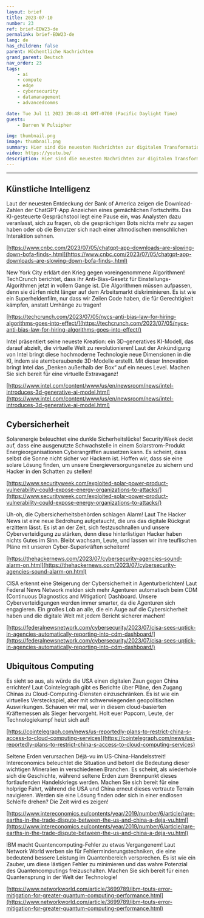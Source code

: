```yaml
---
layout: brief
title: 2023-07-10
number: 23
ref: brief-EDW23-de
permalink: brief-EDW23-de
lang: de
has_children: false
parent: Wöchentliche Nachrichten
grand_parent: Deutsch
nav_order: 23
tags:
    - ai
    - compute
    - edge
    - cybersecurity
    - datamanagement
    - advancedcomms

date: Tue Jul 11 2023 20:48:41 GMT-0700 (Pacific Daylight Time)
guests:
    - Darren W Pulsipher

img: thumbnail.png
image: thumbnail.png
summary: Hier sind die neuesten Nachrichten zur digitalen Transformation vom 10. Juli 2023. Der anhaltende Handelskrieg beginnt sich auf Cloud-Dienste auszuwirken. Darüber hinaus gibt es Spekulationen, dass das Hype um generative KI möglicherweise nachlässt. Auf dem Gebiet der Cybersicherheit gibt es Bedenken, ob wir genug tun, um den bösartigen Akteuren einen Schritt voraus zu sein.
video: https://youtu.be/
description: Hier sind die neuesten Nachrichten zur digitalen Transformation vom 10. Juli 2023. Der anhaltende Handelskrieg beginnt sich auf Cloud-Dienste auszuwirken. Darüber hinaus gibt es Spekulationen, dass das Hype um generative KI möglicherweise nachlässt. Auf dem Gebiet der Cybersicherheit gibt es Bedenken, ob wir genug tun, um den bösartigen Akteuren einen Schritt voraus zu sein.
---
```






---

## Künstliche Intelligenz

Laut der neuesten Entdeckung der Bank of America zeigen die Download-Zahlen der ChatGPT-App Anzeichen eines gemächlichen Fortschritts. Das KI-gesteuerte Gesprächstool legt eine Pause ein, was Analysten dazu veranlasst, sich zu fragen, ob die gesprächigen Bots nichts mehr zu sagen haben oder ob die Benutzer sich nach einer altmodischen menschlichen Interaktion sehnen.

[https://www.cnbc.com/2023/07/05/chatgpt-app-downloads-are-slowing-down-bofa-finds-.html](https://www.cnbc.com/2023/07/05/chatgpt-app-downloads-are-slowing-down-bofa-finds-.html)

New York City erklärt den Krieg gegen voreingenommene Algorithmen! TechCrunch berichtet, dass ihr Anti-Bias-Gesetz für Einstellungs-Algorithmen jetzt in vollem Gange ist. Die Algorithmen müssen aufpassen, denn sie dürfen nicht länger auf dem Arbeitsmarkt diskriminieren. Es ist wie ein Superheldenfilm, nur dass wir Zeilen Code haben, die für Gerechtigkeit kämpfen, anstatt Umhänge zu tragen!

[https://techcrunch.com/2023/07/05/nycs-anti-bias-law-for-hiring-algorithms-goes-into-effect/](https://techcrunch.com/2023/07/05/nycs-anti-bias-law-for-hiring-algorithms-goes-into-effect/)

Intel präsentiert seine neueste Kreation: ein 3D-generatives KI-Modell, das darauf abzielt, die virtuelle Welt zu revolutionieren! Laut der Ankündigung von Intel bringt diese hochmoderne Technologie neue Dimensionen in die KI, indem sie atemberaubende 3D-Modelle erstellt. Mit dieser Innovation bringt Intel das „Denken außerhalb der Box“ auf ein neues Level. Machen Sie sich bereit für eine virtuelle Extravaganz!

[https://www.intel.com/content/www/us/en/newsroom/news/intel-introduces-3d-generative-ai-model.html](https://www.intel.com/content/www/us/en/newsroom/news/intel-introduces-3d-generative-ai-model.html)

## Cybersicherheit

Solarenergie beleuchtet eine dunkle Sicherheitslücke! SecurityWeek deckt auf, dass eine ausgenutzte Schwachstelle in einem Solarstrom-Produkt Energieorganisationen Cyberangriffen aussetzen kann. Es scheint, dass selbst die Sonne nicht sicher vor Hackern ist. Hoffen wir, dass sie eine solare Lösung finden, um unsere Energieversorgungsnetze zu sichern und Hacker in den Schatten zu stellen!

[https://www.securityweek.com/exploited-solar-power-product-vulnerability-could-expose-energy-organizations-to-attacks/](https://www.securityweek.com/exploited-solar-power-product-vulnerability-could-expose-energy-organizations-to-attacks/)

Uh-oh, die Cybersicherheitsbehörden schlagen Alarm! Laut The Hacker News ist eine neue Bedrohung aufgetaucht, die uns das digitale Rückgrat erzittern lässt. Es ist an der Zeit, sich festzuschnallen und unsere Cyberverteidigung zu stärken, denn diese hinterlistigen Hacker haben nichts Gutes im Sinn. Bleibt wachsam, Leute, und lassen wir ihre teuflischen Pläne mit unseren Cyber-Superkräften scheitern!

[https://thehackernews.com/2023/07/cybersecurity-agencies-sound-alarm-on.html](https://thehackernews.com/2023/07/cybersecurity-agencies-sound-alarm-on.html)

CISA erkennt eine Steigerung der Cybersicherheit in Agenturberichten! Laut Federal News Network melden sich mehr Agenturen automatisch beim CDM (Continuous Diagnostics and Mitigation) Dashboard. Unsere Cyberverteidigungen werden immer smarter, da die Agenturen sich engagieren. Ein großes Lob an alle, die ein Auge auf die Cybersicherheit haben und die digitale Welt mit jedem Bericht sicherer machen!

[https://federalnewsnetwork.com/cybersecurity/2023/07/cisa-sees-uptick-in-agencies-automatically-reporting-into-cdm-dashboard/](https://federalnewsnetwork.com/cybersecurity/2023/07/cisa-sees-uptick-in-agencies-automatically-reporting-into-cdm-dashboard/)

## Ubiquitous Computing

Es sieht so aus, als würde die USA einen digitalen Zaun gegen China errichten! Laut Cointelegraph gibt es Berichte über Pläne, den Zugang Chinas zu Cloud-Computing-Diensten einzuschränken. Es ist wie ein virtuelles Versteckspiel, aber mit schwerwiegenden geopolitischen Auswirkungen. Schauen wir mal, wer in diesem cloud-basierten Kräftemessen als Sieger hervorgeht. Holt euer Popcorn, Leute, der Technologiekampf heizt sich auf!

[https://cointelegraph.com/news/us-reportedly-plans-to-restrict-china-s-access-to-cloud-computing-services](https://cointelegraph.com/news/us-reportedly-plans-to-restrict-china-s-access-to-cloud-computing-services)

Seltene Erden verursachen Déjà-vu im US-China-Handelsstreit! Intereconomics beleuchtet die Situation und betont die Bedeutung dieser wichtigen Mineralien in verschiedenen Branchen. Es scheint, als wiederhole sich die Geschichte, während seltene Erden zum Brennpunkt dieses fortlaufenden Handelskriegs werden. Machen Sie sich bereit für eine holprige Fahrt, während die USA und China erneut dieses vertraute Terrain navigieren. Werden sie eine Lösung finden oder sich in einer endlosen Schleife drehen? Die Zeit wird es zeigen!

[https://www.intereconomics.eu/contents/year/2019/number/6/article/rare-earths-in-the-trade-dispute-between-the-us-and-china-a-deja-vu.html](https://www.intereconomics.eu/contents/year/2019/number/6/article/rare-earths-in-the-trade-dispute-between-the-us-and-china-a-deja-vu.html)

IBM macht Quantencomputing-Fehler zu etwas Vergangenem! Laut Network World werben sie für Fehlerminderungstechniken, die eine bedeutend bessere Leistung im Quantenbereich versprechen. Es ist wie ein Zauber, um diese lästigen Fehler zu minimieren und das wahre Potenzial des Quantencomputings freizuschalten. Machen Sie sich bereit für einen Quantensprung in der Welt der Technologie!

[https://www.networkworld.com/article/3699789/ibm-touts-error-mitigation-for-greater-quantum-computing-performance.html](https://www.networkworld.com/article/3699789/ibm-touts-error-mitigation-for-greater-quantum-computing-performance.html)



